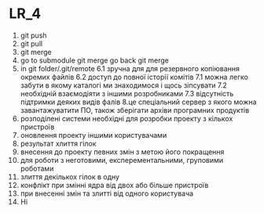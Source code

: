 # LR_4
1. git push
2. git pull
3. git merge 
4. go to submodule
   git merge
   go back
   git merge
5. in git folder/.git/remote
6.1 зручна для для резервного копіювання окремих файлів
6.2 доступ до повної історії комітів
7.1 можна легко забути в якому каталогі ми знаходимося і щось зіпсувати
7.2 необхідній взаємодіяти з іншими розробниками
7.3 відсутність підтримки деяких видів фалів
8.це спеціальний сервер з якого можна завантажуватити ПО, також зберігати архіви програмних продуктів
9. розподілені системи необхідні для розробки проекту з кількох пристроїв
10. оновлення проекту іншими користувачами
11. результат хлиття гілок
12. внесення до проекту певних змін з метою його покращення 
13. для роботи з неготовими, експерементальними, груповими роботами
14. злиття декількох гілок в одну
15. конфлікт при змінні ядра від двох або більше пристроїв
16. при внесенні змін та злитті від одного користувача
17. Ні 
